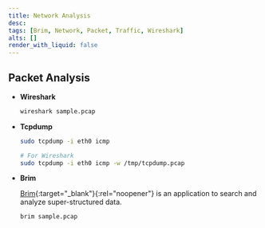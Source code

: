 ```yaml
---
title: Network Analysis
desc:
tags: [Brim, Network, Packet, Traffic, Wireshark]
alts: []
render_with_liquid: false
---
```


## Packet Analysis

- **Wireshark**

    ```sh
    wireshark sample.pcap
    ```

- **Tcpdump**

    ```sh
    sudo tcpdump -i eth0 icmp

    # For Wireshark
    sudo tcpdump -i eth0 icmp -w /tmp/tcpdump.pcap
    ```

- **Brim**

    [Brim](https://www.brimdata.io/){:target="_blank"}{:rel="noopener"} is an application to search and analyze super-structured data.

    ```sh
    brim sample.pcap
    ```